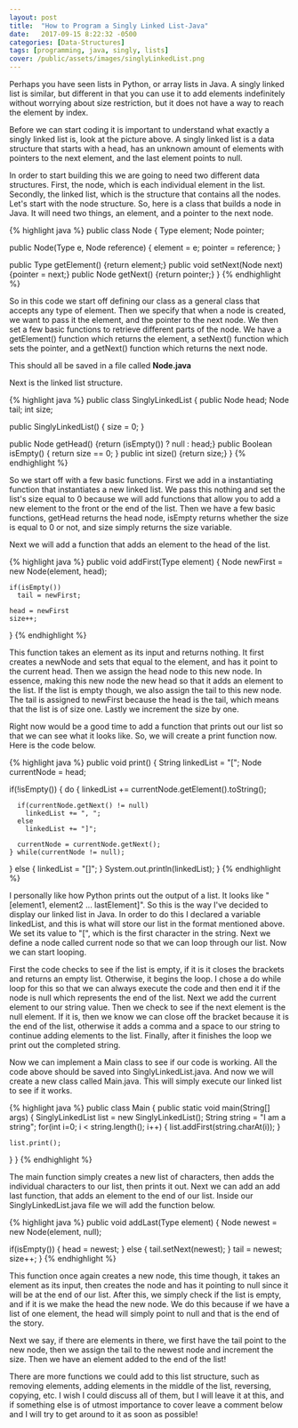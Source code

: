 ```yaml
---
layout: post
title:  "How to Program a Singly Linked List-Java"
date:   2017-09-15 8:22:32 -0500
categories: [Data-Structures]
tags: [programming, java, singly, lists]
cover: /public/assets/images/singlyLinkedList.png
---
```


Perhaps you have seen lists in Python, or array lists in Java. A singly linked list is similar, but different in that you can use it to add elements indefinitely without worrying about size restriction, but it does not have a way to reach the element by index.

Before we can start coding it is important to understand what exactly a singly linked list is, look at the picture above. A singly linked list is a data structure that starts with a head, has an unknown amount of elements with pointers to the next element, and the last element points to null.

In order to start building this we are going to need two different data structures. First, the node, which is each individual element in the list. Secondly, the linked list, which is the structure that contains all the nodes. Let's start with the node structure. So, here is a class that builds a node in Java. It will need two things, an element, and a pointer to the next node.

{% highlight java %}
public class Node<Type> {
  Type element;
  Node<Type> pointer;

  public Node(Type e, Node<Type> reference) {
    element = e;
    pointer = reference;
  }

  public Type getElement() {return element;}
  public void setNext(Node<Type> next) {pointer = next;}
  public Node<Type> getNext() {return pointer;}
}
{% endhighlight %}

So in this code we start off defining our class as a general class that accepts any type of element. Then we specify that when a node is created, we want to pass it the element, and the pointer to the next node. We then set a few basic functions to retrieve different parts of the node. We have a getElement() function which returns the element, a setNext() function which sets the pointer, and a getNext() function which returns the next node.

This should all be saved in a file called <b>Node.java</b>

Next is the linked list structure.

{% highlight java %}
public class SinglyLinkedList<Type> {
  public Node<Type> head;
  Node<Type> tail;
  int size;

  public SinglyLinkedList() {
    size = 0;
  }

  public Node<Type> getHead() {return (isEmpty()) ? null : head;}
  public Boolean isEmpty() { return size == 0; }
  public int size() {return size;}
}
{% endhighlight %}

So we start off with a few basic functions. First we add in a instantiating function that instantiates a new linked list. We pass this nothing and set the list's size equal to 0 because we will add functions that allow you to add a new element to the front or the end of the list. Then we have a few basic functions, getHead returns the head node, isEmpty returns whether the size is equal to 0 or not, and size simply returns the size variable.

Next we will add a function that adds an element to the head of the list.

{% highlight java %}
  public void addFirst(Type element) {
    Node<Type> newFirst = new Node<Type>(element, head);

    if(isEmpty())
      tail = newFirst;

    head = newFirst
    size++;
}
{% endhighlight %}

This function takes an element as its input and returns nothing. It first creates a newNode and sets that equal to the element, and has it point to the current head. Then we assign the head node to this new node. In essence, making this new node the new head so that it adds an element to the list. If the list is empty though, we also assign the tail to this new node. The tail is assigned to newFirst because the head is the tail, which means that the list is of size one. Lastly we increment the size by one.

Right now would be a good time to add a function that prints out our list so that we can see what it looks like. So, we will create a print function now. Here is the code below.

{% highlight java %}
public void print() {
  String linkedList = "[";
  Node<Type> currentNode = head;

  if(!isEmpty()) {
    do {
      linkedList += currentNode.getElement().toString();

      if(currentNode.getNext() != null)
        linkedList += ", ";
      else
        linkedList += "]";

      currentNode = currentNode.getNext();
    } while(currentNode != null);
  } else {
    linkedList = "[]";
  }
  System.out.println(linkedList);
}
{% endhighlight %}

I personally like how Python prints out the output of a list. It looks like "[element1, element2 ... lastElement]". So this is the way I've decided to display our linked list in Java. In order to do this I declared a variable linkedList, and this is what will store our list in the format mentioned above. We set its value to "[", which is the first character in the string. Next we define a node called current node so that we can loop through our list. Now we can start looping.

First the code checks to see if the list is empty, if it is it closes the brackets and returns an empty list. Otherwise, it begins the loop. I chose a do while loop for this so that we can always execute the code and then end it if the node is null which represents the end of the list. Next we add the current element to our string value. Then we check to see if the next element is the null element. If it is, then we know we can close off the bracket because it is the end of the list, otherwise it adds a comma and a space to our string to continue adding elements to the list. Finally, after it finishes the loop we print out the completed string.

Now we can implement a Main class to see if our code is working. All the code above should be saved into SinglyLinkedList.java. And now we will create a new class called Main.java. This will simply execute our linked list to see if it works.

{% highlight java %}
public class Main {
  public static void main(String[] args) {
    SinglyLinkedList<Character> list = new SinglyLinkedList<Character>();
    String string = "I am a string";
    for(int i=0; i < string.length(); i++) {
      list.addFirst(string.charAt(i));
    }

    list.print();
  }
}
{% endhighlight %}

The main function simply creates a new list of characters, then adds the individual characters to our list, then prints it out. Next we can add an add last function, that adds an element to the end of our list. Inside our SinglyLinkedList.java file we will add the function below.

{% highlight java %}
public void addLast(Type element) {
  Node<Type> newest = new Node<Type>(element, null);

  if(isEmpty()) {
    head = newest;
  } else {
    tail.setNext(newest);
  }
  tail = newest;
  size++;
}
{% endhighlight %}

This function once again creates a new node, this time though, it takes an element as its input, then creates the node and has it pointing to null since it will be at the end of our list. After this, we simply check if the list is empty, and if it is we make the head the new node. We do this because if we have a list of one element, the head will simply point to null and that is the end of the story.

Next we say, if there are elements in there, we first have the tail point to the new node, then we assign the tail to the newest node and increment the size. Then we have an element added to the end of the list!

There are more functions we could add to this list structure, such as removing elements, adding elements in the middle of the list, reversing, copying, etc. I wish I could discuss all of them, but I will leave it at this, and if something else is of utmost importance to cover leave a comment below and I will try to get around to it as soon as possible!
